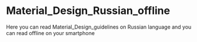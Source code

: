 # Material_Design_Russian_offline
Here you can read Material_Design_guidelines on Russian language and you can read offline on your smartphone
